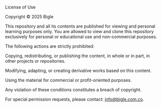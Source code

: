 License of Use

Copyright © 2025 Bigle

This repository and all its contents are published for viewing and personal learning purposes only.
You are allowed to view and clone this repository exclusively for personal or educational use and non-commercial purposes.

The following actions are strictly prohibited:

Copying, redistributing, or publishing the content, in whole or in part, in other projects or repositories.

Modifying, adapting, or creating derivative works based on this content.

Using the material for commercial or profit-oriented purposes.

Any violation of these conditions constitutes a breach of copyright.

For special permission requests, please contact: info@bigle.com.co.